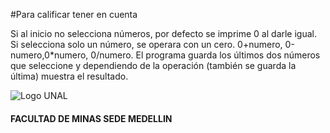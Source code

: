 #Para calificar tener en cuenta

Si al inicio no selecciona números, por defecto se imprime 0 al darle igual. Si selecciona solo un número, se operara con un cero. 0+numero, 0-numero,0*numero, 0/numero. El programa guarda los últimos dos números que seleccione y dependiendo de la operación (también se guarda la última) muestra el resultado.

![Logo UNAL](https://github.com/POO-UNALMED/useful/blob/master/img/escudoUnal_black.png)

#### FACULTAD DE MINAS SEDE MEDELLIN